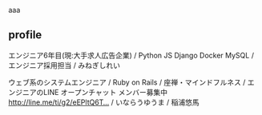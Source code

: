 aaa



## profile

エンジニア6年目(現:大手求人広告企業) / Python JS Django Docker MySQL / エンジニア採用担当 / みねぎしれい



ウェブ系のシステムエンジニア / Ruby on Rails / 座禅・マインドフルネス / エンジニアのLINE オープンチャット メンバー募集中 http://line.me/ti/g2/eEPltQ6T… / いならうゆうま / 稲浦悠馬



